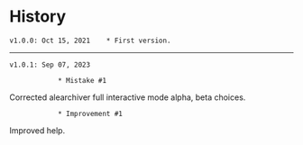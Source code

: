 # History

	v1.0.0: Oct 15, 2021	* First version.

_______________

	v1.0.1: Sep 07, 2023	

				* Mistake #1	
Corrected alearchiver full interactive mode alpha, beta choices.

				* Improvement #1
Improved help.


